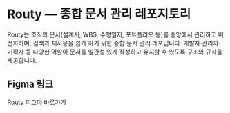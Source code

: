 # Routy — 종합 문서 관리 레포지토리

Routy는 조직의 문서(설계서, WBS, 수행일지, 포트폴리오 등)를 중앙에서 관리하고 버전화하며, 검색과 재사용을 쉽게 하기 위한 종합 문서 관리 레포입니다. 개발자·관리자·기획자 등 다양한 역할이 문서를 일관성 있게 작성하고 유지할 수 있도록 구조와 규칙을 제공합니다.

## Figma 링크

[Routy 피그마 바로가기](https://www.figma.com/design/L6AduVn0b4ZFgeIEKvW1DX/Routy?node-id=0-1&t=Rad7MjAqcuNxAVHG-1)
